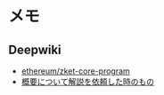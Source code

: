 # メモ

## Deepwiki
- [ethereum/zket-core-program](https://deepwiki.com/ethereum/zket-core-program)
- [概要について解説を依頼した時のもの](https://deepwiki.com/search/_d4d98a83-02af-432b-8810-9933e7979378)
